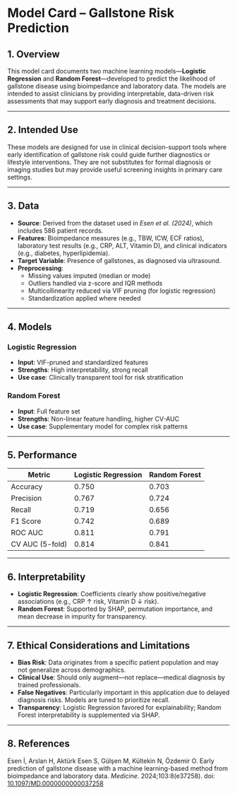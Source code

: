 


# Model Card – Gallstone Risk Prediction

## 1. Overview

This model card documents two machine learning models—**Logistic Regression** and **Random Forest**—developed to predict the likelihood of gallstone disease using bioimpedance and laboratory data. The models are intended to assist clinicians by providing interpretable, data-driven risk assessments that may support early diagnosis and treatment decisions.

---

## 2. Intended Use

These models are designed for use in clinical decision-support tools where early identification of gallstone risk could guide further diagnostics or lifestyle interventions. They are not substitutes for formal diagnosis or imaging studies but may provide useful screening insights in primary care settings.

---

## 3. Data

- **Source**: Derived from the dataset used in *Esen et al. (2024)*, which includes 586 patient records.
- **Features**: Bioimpedance measures (e.g., TBW, ICW, ECF ratios), laboratory test results (e.g., CRP, ALT, Vitamin D), and clinical indicators (e.g., diabetes, hyperlipidemia).
- **Target Variable**: Presence of gallstones, as diagnosed via ultrasound.
- **Preprocessing**:
  - Missing values imputed (median or mode)
  - Outliers handled via z-score and IQR methods
  - Multicollinearity reduced via VIF pruning (for logistic regression)
  - Standardization applied where needed

---

## 4. Models

### Logistic Regression
- **Input**: VIF-pruned and standardized features
- **Strengths**: High interpretability, strong recall
- **Use case**: Clinically transparent tool for risk stratification

### Random Forest
- **Input**: Full feature set
- **Strengths**: Non-linear feature handling, higher CV-AUC
- **Use case**: Supplementary model for complex risk patterns

---

## 5. Performance

| Metric        | Logistic Regression | Random Forest |
|---------------|---------------------|----------------|
| Accuracy      | 0.750               | 0.703          |
| Precision     | 0.767               | 0.724          |
| Recall        | 0.719               | 0.656          |
| F1 Score      | 0.742               | 0.689          |
| ROC AUC       | 0.811               | 0.791          |
| CV AUC (5-fold)| 0.814              | 0.841          |

---

## 6. Interpretability

- **Logistic Regression**: Coefficients clearly show positive/negative associations (e.g., CRP ↑ risk, Vitamin D ↓ risk).
- **Random Forest**: Supported by SHAP, permutation importance, and mean decrease in impurity for transparency.

---

## 7. Ethical Considerations and Limitations

- **Bias Risk**: Data originates from a specific patient population and may not generalize across demographics.
- **Clinical Use**: Should only augment—not replace—medical diagnosis by trained professionals.
- **False Negatives**: Particularly important in this application due to delayed diagnosis risks. Models are tuned to prioritize recall.
- **Transparency**: Logistic Regression favored for explainability; Random Forest interpretability is supplemented via SHAP.

---

## 8. References

Esen İ, Arslan H, Aktürk Esen S, Gülşen M, Kültekin N, Özdemir O. Early prediction of gallstone disease with a machine learning-based method from bioimpedance and laboratory data. *Medicine*. 2024;103:8(e37258). doi: [10.1097/MD.0000000000037258](http://dx.doi.org/10.1097/MD.0000000000037258)